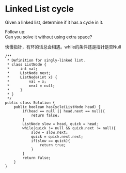 # Linked List cycle

Given a linked list, determine if it has a cycle in it.

Follow up:  
Can you solve it without using extra space?

快慢指针，有环的话总会相遇。while的条件还是指针是否Null

```text
/**
 * Definition for singly-linked list.
 * class ListNode {
 *     int val;
 *     ListNode next;
 *     ListNode(int x) {
 *         val = x;
 *         next = null;
 *     }
 * }
 */
public class Solution {
    public boolean hasCycle(ListNode head) {
        if(head == null || head.next == null){
            return false;
        }
        ListNode slow = head, quick = head;
        while(quick != null && quick.next != null){
            slow = slow.next;
            quick = quick.next.next;
            if(slow == quick){
                return true;
            }
        }
        return false;
    }
}
```

